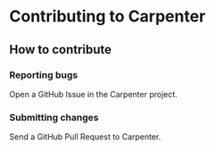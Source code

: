 # Contributing to Carpenter #

## How to contribute

### Reporting bugs

Open a GitHub Issue in the Carpenter project.

### Submitting changes

Send a GitHub Pull Request to Carpenter.
